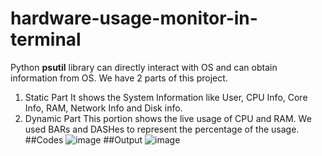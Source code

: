 # hardware-usage-monitor-in-terminal
Python **psutil** library can directly interact with OS and can obtain information from OS.
We have 2 parts of this project.
1. Static Part
   It shows the System Information like User, CPU Info, Core Info, RAM, Network Info and Disk info.
2. Dynamic Part
   This portion shows the live usage of CPU and RAM. We used BARs and DASHes to represent the percentage of the usage.
##Codes
![image](https://github.com/Neel037/hardware-usage-monitor-in-terminal/assets/59342992/6b673fa9-3fce-46ff-9c2f-d60af31efc8a)
##Output
![image](https://github.com/Neel037/hardware-usage-monitor-in-terminal/assets/59342992/ef6cf4d2-d196-4bda-a1ab-5d91667be276)
